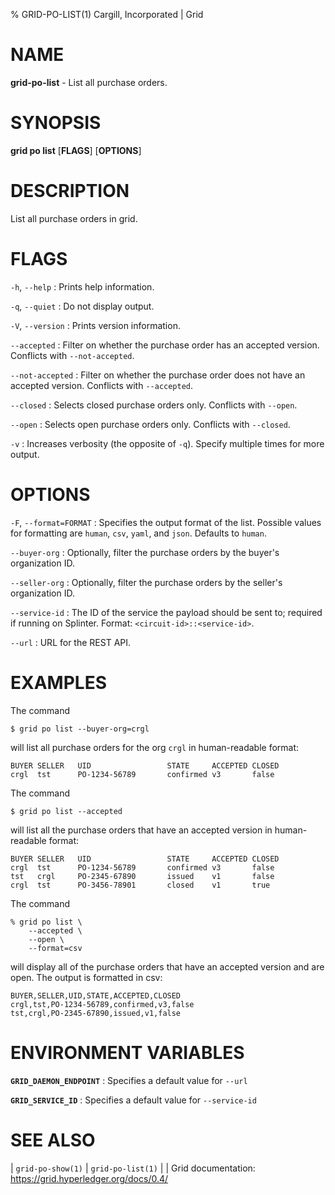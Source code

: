 % GRID-PO-LIST(1) Cargill, Incorporated | Grid

<!--
  Copyright 2022 Cargill Incorporated
  Licensed under Creative Commons Attribution 4.0 International License
  https://creativecommons.org/licenses/by/4.0/
-->

NAME
====

**grid-po-list** - List all purchase orders.

SYNOPSIS
========

**grid po list** \[**FLAGS**\] \[**OPTIONS**\]

DESCRIPTION
===========

List all purchase orders in grid.

FLAGS
=====

`-h`, `--help`
: Prints help information.

`-q`, `--quiet`
: Do not display output.

`-V`, `--version`
: Prints version information.

`--accepted`
: Filter on whether the purchase order has an accepted version. Conflicts with
`--not-accepted`.

`--not-accepted`
: Filter on whether the purchase order does not have an accepted version.
  Conflicts with `--accepted`.

`--closed`
: Selects closed purchase orders only. Conflicts with `--open`.

`--open`
: Selects open purchase orders only. Conflicts with `--closed`.

`-v`
: Increases verbosity (the opposite of `-q`). Specify multiple times for more
  output.

OPTIONS
=======

`-F`, `--format=FORMAT`
: Specifies the output format of the list. Possible values for formatting are
`human`, `csv`, `yaml`, and `json`. Defaults to `human`.

`--buyer-org`
: Optionally, filter the purchase orders by the buyer's organization ID.

`--seller-org`
: Optionally, filter the purchase orders by the seller's organization ID.

`--service-id`
: The ID of the service the payload should be sent to; required if running on
  Splinter. Format: `<circuit-id>::<service-id>`.

`--url`
: URL for the REST API.

EXAMPLES
========

The command

```
$ grid po list --buyer-org=crgl
```

will list all purchase orders for the org `crgl` in human-readable format:

```
BUYER SELLER   UID                 STATE     ACCEPTED CLOSED
crgl  tst      PO-1234-56789       confirmed v3       false
```

The command

```
$ grid po list --accepted
```

will list all the purchase orders that have an accepted version in
human-readable format:

```
BUYER SELLER   UID                 STATE     ACCEPTED CLOSED
crgl  tst      PO-1234-56789       confirmed v3       false
tst   crgl     PO-2345-67890       issued    v1       false
crgl  tst      PO-3456-78901       closed    v1       true
```

The command

```
% grid po list \
    --accepted \
    --open \
    --format=csv
```

will display all of the purchase orders that have an accepted version and are
open. The output is formatted in csv:

```
BUYER,SELLER,UID,STATE,ACCEPTED,CLOSED
crgl,tst,PO-1234-56789,confirmed,v3,false
tst,crgl,PO-2345-67890,issued,v1,false
```

ENVIRONMENT VARIABLES
=====================

**`GRID_DAEMON_ENDPOINT`**
: Specifies a default value for `--url`

**`GRID_SERVICE_ID`**
: Specifies a default value for `--service-id`

SEE ALSO
========

| `grid-po-show(1)`
| `grid-po-list(1)`
|
| Grid documentation: https://grid.hyperledger.org/docs/0.4/
